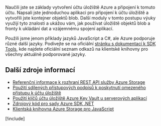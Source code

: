Naučili jste se základy vytvoření účtu úložiště Azure a připojení k tomuto účtu. Napsali jste jednoduchou aplikaci pro připojení k účtu úložiště a vytvořili jste kontejner objektů blob. Další moduly v tomto postupu výuky využijí tyto znalosti a ukážou vám, jak používat úložiště objektů blob a fronty k ukládání dat a vzájemnému spojení aplikací.

Použili jsme jenom příklady jazyků JavaScript a C#, ale Azure podporuje různé další jazyky. Podívejte se na oficiální [stránku s dokumentací k SDK Tools](https://docs.microsoft.com/azure/#pivot=sdkstools), kde najdete oficiální seznam odkazů na klientské knihovny pro všechny aktuálně podporované jazyky.

## <a name="additional-resources"></a>Další zdroje informací

- [Referenční informace k rozhraní REST API služby Azure Storage](https://docs.microsoft.com/rest/api/storageservices/)
- [Použití sdílených přístupových podpisů k poskytnutí omezeného přístupu k účtu úložiště](https://docs.microsoft.com/azure/storage/common/storage-dotnet-shared-access-signature-part-1)
- [Použití klíčů účtu úložiště Azure Key Vault u serverových aplikací](https://docs.microsoft.com/azure/key-vault/key-vault-ovw-storage-keys)
- [Zdrojový kód pro sady Azure SDK .NET](https://github.com/Azure/azure-sdk-for-net)
- [Klientská knihovna Azure Storage pro JavaScript](https://github.com/Azure/azure-storage-node#azure-storage-javascript-client-library-for-browsers)

[!include[](../../../includes/azure-sandbox-cleanup.md)]